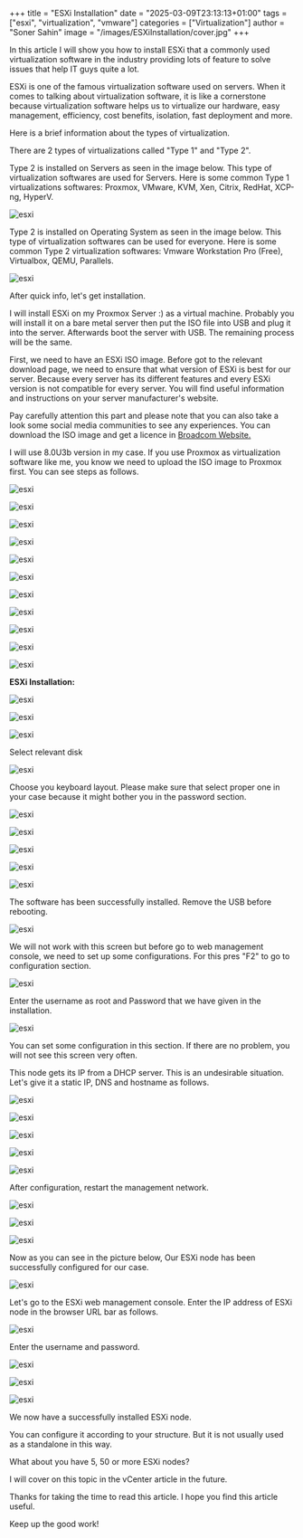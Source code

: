 +++
title = "ESXi Installation"
date = "2025-03-09T23:13:13+01:00"
tags = ["esxi", "virtualization", "vmware"]
categories = ["Virtualization"]
author = "Soner Sahin"
image = "/images/ESXiInstallation/cover.jpg"
+++

In this article I will show you how to install ESXi that a commonly used virtualization software in the industry providing lots of feature to solve issues that help IT guys quite a lot.

ESXi is one of the famous virtualization software used on servers. When it comes to talking about virtualization software, it is like a cornerstone because virtualization software helps us to virtualize our hardware, easy management, efficiency, cost benefits, isolation, fast deployment and more. 

Here is a brief information about the types of virtualization.

There are 2 types of virtualizations called "Type 1" and "Type 2". 

Type 2 is installed on Servers as seen in the image below. This type of virtualization softwares are used for Servers. Here is some common Type 1 virtualizations softwares: Proxmox, VMware, KVM, Xen, Citrix, RedHat, XCP-ng, HyperV.

![esxi](/images/ESXiInstallation/1.png)

Type 2 is installed on Operating System as seen in the image below. This type of virtualization softwares can be used for everyone. Here is some common Type 2 virtualization softwares: Vmware Workstation Pro (Free), Virtualbox, QEMU, Parallels.

![esxi](/images/ESXiInstallation/2.png)

After quick info, let's get installation.

I will install ESXi on my Proxmox Server :) as a virtual machine. Probably you will install it on a bare metal server then put the ISO file into USB and plug it into the server. Afterwards boot the server with USB. The remaining process will be the same.

First, we need to have an ESXi ISO image. Before got to the relevant download page, we need to ensure that what version of ESXi is best for our server. Because every server has its different features and every ESXi version is not compatible for every server. You will find useful information and instructions on your server manufacturer's website.

Pay carefully attention this part and please note that you can also take a look some social media communities to see any experiences. You can download the ISO image and get a licence in [Broadcom Website.](https://support.broadcom.com/group/ecx/my-dashboard)

I will use 8.0U3b version in my case. If you use Proxmox as virtualization software like me, you know we need to upload the ISO image to Proxmox first. You can see steps as follows.

![esxi](/images/ESXiInstallation/3.png)

![esxi](/images/ESXiInstallation/4.png)

![esxi](/images/ESXiInstallation/5.png)

![esxi](/images/ESXiInstallation/6.png)

![esxi](/images/ESXiInstallation/7.png)

![esxi](/images/ESXiInstallation/8.png)

![esxi](/images/ESXiInstallation/9.png)

![esxi](/images/ESXiInstallation/10.png)

![esxi](/images/ESXiInstallation/11.png)

![esxi](/images/ESXiInstallation/12.png)

![esxi](/images/ESXiInstallation/13.png)

**ESXi Installation:**

![esxi](/images/ESXiInstallation/14.png)

![esxi](/images/ESXiInstallation/15.png)

![esxi](/images/ESXiInstallation/16.png)

Select relevant disk 

![esxi](/images/ESXiInstallation/17.png)

Choose you keyboard layout. Please make sure that select proper one in your case because it might bother you in the password section.

![esxi](/images/ESXiInstallation/18.png)

![esxi](/images/ESXiInstallation/20.png)

![esxi](/images/ESXiInstallation/21.png)

![esxi](/images/ESXiInstallation/22.png)

![esxi](/images/ESXiInstallation/23.png)

The software has been successfully installed. Remove the USB before rebooting.

![esxi](/images/ESXiInstallation/24.png)

We will not work with this screen but before go to web management console, we need to set up some configurations. For this pres "F2" to go to configuration section.

![esxi](/images/ESXiInstallation/25.png)

Enter the username as root and Password that we have given in the installation.

![esxi](/images/ESXiInstallation/26.png)

You can set some configuration in this section. If there are no problem, you will not see this screen very often.

This node gets its IP from a DHCP server. This is an undesirable situation. Let's give it a static IP, DNS and hostname as follows.

![esxi](/images/ESXiInstallation/28.png)

![esxi](/images/ESXiInstallation/29.png)

![esxi](/images/ESXiInstallation/30.png)

![esxi](/images/ESXiInstallation/31.png)

![esxi](/images/ESXiInstallation/32.png)

After configuration, restart the management network.

![esxi](/images/ESXiInstallation/33.png)

![esxi](/images/ESXiInstallation/34.png)

![esxi](/images/ESXiInstallation/35.png)

Now as you can see in the picture below, Our ESXi node has been successfully configured for our case.

![esxi](/images/ESXiInstallation/36.png)

Let's go to the ESXi web management console. Enter the IP address of ESXi node in the browser URL bar as follows.

![esxi](/images/ESXiInstallation/38.png)

Enter the username and password.

![esxi](/images/ESXiInstallation/39.png)

![esxi](/images/ESXiInstallation/40.png)

![esxi](/images/ESXiInstallation/41.png)

We now have a successfully installed ESXi node. 

You can configure it according to your structure. But it is not usually used as a standalone in this way.

What about you have 5, 50 or more ESXi nodes?

I will cover on this topic in the vCenter article in the future.

Thanks for taking the time to read this article. I hope you find this article useful.

Keep up the good work!
